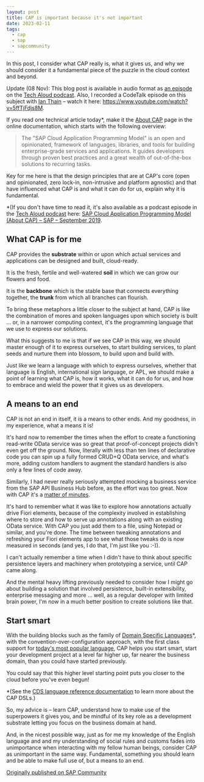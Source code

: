 ```yaml
---
layout: post
title: CAP is important because it's not important
date: 2023-02-11
tags:
  - cap
  - sap
  - sapcommunity
---
```

In this post, I consider what CAP really is, what it gives us, and why we should consider it a fundamental piece of the puzzle in the cloud context and beyond.

Update (08 Nov): This blog post is available in audio format as [an episode](https://anchor.fm/tech-aloud/episodes/CAP-is-important-because-its-not-important---6-Nov-2019---DJ-Adams-e8rg7s) on the [Tech Aloud podcast](https://qmacro.org/2019/09/17/new-podcast-tech-aloud/). Also, I recorded a CodeTalk episode on this subject with [Ian Thain](https://people.sap.com/ian.thain) – watch it here: <https://www.youtube.com/watch?v=5ffTjFdjs8M>.

If you read one technical article today\*, make it the [About CAP](https://cap.cloud.sap/docs/about/) page in the online documentation, which starts with the following overview:

> The "SAP Cloud Application Programming Model" is an open and opinionated, framework of languages, libraries, and tools for building enterprise-grade services and applications. It guides developers through proven best practices and a great wealth of out-of-the-box solutions to recurring tasks.

Key for me here is that the design principles that are at CAP's core (open and opinionated, zero lock-in, non-intrusive and platform agnostic) and that have influenced what CAP is and what it can do for us, explain why it is fundamental.

\*(If you don't have time to read it, it's also available as a podcast episode in the [Tech Aloud podcast](https://qmacro.org/2019/09/17/new-podcast-tech-aloud/) here: [SAP Cloud Application Programming Model (About CAP) – SAP – September 2019](https://anchor.fm/tech-aloud/episodes/SAP-Cloud-Application-Programming-Model-About-CAP---SAP---September-2019-e5f76p).

## What CAP is for me

CAP provides the **substrate** within or upon which actual services and applications can be designed and built, cloud-ready.

It is the fresh, fertile and well-watered **soil** in which we can grow our flowers and food.

It is the **backbone** which is the stable base that connects everything together, the **trunk** from which all branches can flourish.

To bring these metaphors a little closer to the subject at hand, CAP is like the combination of mores and spoken languages upon which society is built … or, in a narrower computing context, it's the programming language that we use to express our solutions.

What this suggests to me is that if we see CAP in this way, we should master enough of it to express ourselves, to start building services, to plant seeds and nurture them into blossom, to build upon and build with.

Just like we learn a language with which to express ourselves, whether that language is English, international sign language, or APL, we should make a point of learning what CAP is, how it works, what it can do for us, and how to embrace and wield the power that it gives us as developers.

## A means to an end

CAP is not an end in itself, it is a means to other ends. And my goodness, in my experience, what a means it is!

It's hard now to remember the times when the effort to create a functioning read-write OData service was so great that proof-of-concept projects didn't even get off the ground. Now, literally with less than ten lines of declarative code you can spin up a fully formed CRUD+Q OData service, and what's more, adding custom handlers to augment the standard handlers is also only a few lines of code away.

Similarly, I had never really seriously attempted mocking a business service from the SAP API Business Hub before, as the effort was too great. Now with CAP it's a [matter of minutes](https://developers.sap.com/tutorials/cap-cloudsdk-1-mock-service.html).

It's hard to remember what it was like to explore how annotations actually drive Fiori elements, because of the complexity involved in establishing where to store and how to serve up annotations along with an existing OData service. With CAP you just add them to a file, using Notepad or similar, and you're done. The time between tweaking annotations and refreshing your Fiori elements app to see what those tweaks do is now measured in seconds (and yes, I do that, I'm just like you :-)).

I can't actually remember a time when I didn't have to think about specific persistence layers and machinery when prototyping a service, until CAP came along.

And the mental heavy lifting previously needed to consider how I might go about building a solution that involved persistence, built-in extensibility, enterprise messaging and more … well, as a regular developer with limited brain power, I'm now in a much better position to create solutions like that.

## Start smart

With the building blocks such as the family of [Domain Specific Languages](https://blogs.sap.com/2019/09/18/tech-aloud-podcast-an-introduction/#dsls)\*, with the convention-over-configuration approach, with the first class support for [today's most popular language](https://qmacro.org/2019/04/18/brief-thoughts-on-the-2019-stack-overflow-developer-survey-results/#languages), CAP helps you start smart, start your development project at a level far higher up, far nearer the business domain, than you could have started previously.

You could say that this higher level starting point puts you closer to the cloud before you've even begun!

\*(See the [CDS language reference documentation](https://cap.cloud.sap/docs/cds/) to learn more about the CAP DSLs.)

So, my advice is – learn CAP, understand how to make use of the superpowers it gives you, and be mindful of its key role as a development substrate letting you focus on the business domain at hand.

And, in the nicest possible way, just as for me my knowledge of the English language and and my understanding of social rules and customs fades into unimportance when interacting with my fellow human beings, consider CAP as unimportant in the same way. Fundamental, something you should learn and be able to make full use of, but a means to an end.

[Originally published on SAP Community](https://blogs.sap.com/2019/11/06/cap-is-important-because-its-not-important/)
